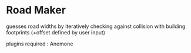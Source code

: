 # Road Maker

guesses road widths by iteratively checking against collision with building footprints (+offset defined by user input)

plugins required : Anemone
